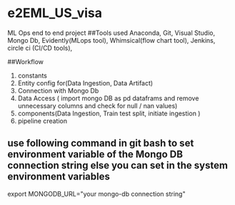 # e2EML_US_visa

ML Ops end to end project
##Tools used
Anaconda, Git, Visual Studio, Mongo Db, Evidently(MLops tool), Whimsical(flow chart tool), Jenkins, circle ci (CI/CD tools),

##Workflow

1. constants
2. Entity config for(Data Ingestion, Data Artifact)
3. Connection with Mongo Db
4. Data Access ( import mongo DB as pd dataframs and remove unnecessary columns and check for null / nan values)
5. components(Data Ingestion, Train test split, initiate ingestion )
6. pipeline creation

## use following command in git bash to set environment variable of the Mongo DB connection string else you can set in the system environment variables

export MONGODB_URL="your mongo-db connection string"
